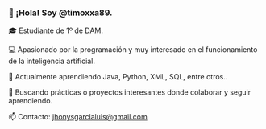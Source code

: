 ### 👋 ¡Hola! Soy @timoxxa89.

🎓 Estudiante de 1º de DAM.

💻 Apasionado por la programación y muy interesado en el funcionamiento de la inteligencia artificial.

🚀 Actualmente aprendiendo Java, Python, XML, SQL, entre otros..

🔭 Buscando prácticas o proyectos interesantes donde colaborar y seguir aprendiendo.


📫 Contacto: jhonysgarcialuis@gmail.com
